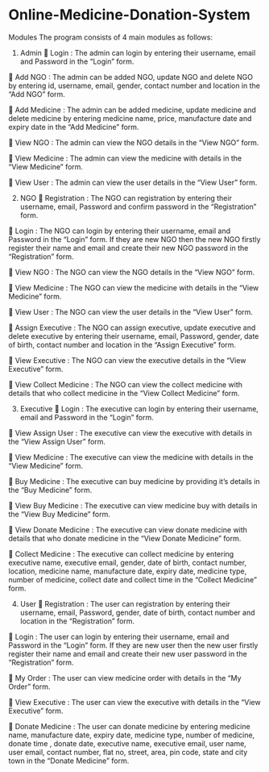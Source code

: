 # Online-Medicine-Donation-System

Modules 
The program consists of 4 main modules as follows:
1.	Admin
	Login : The admin can login by entering their username, email and Password in the “Login” form.

	Add NGO : The admin can be added NGO, update NGO and delete NGO by entering id, username, email, gender, contact number and location in the “Add NGO” form.


	Add Medicine : The admin can be added medicine, update medicine and delete medicine by entering medicine name, price, manufacture date and expiry date in the “Add Medicine” form.

	View NGO : The admin can view the NGO details in the “View NGO” form.

	View Medicine : The admin can view the medicine with details in the “View Medicine” form.


	View User : The admin can view the user details in the “View User” form.


2.	NGO 
	Registration : The NGO can registration by entering their username, email, Password and confirm password in the “Registration” form.


	Login : The NGO can login by entering their username, email and Password in the “Login” form. If they are new NGO then the new NGO firstly register their name and email and create their new NGO password in the “Registration” form.

	View NGO : The NGO can view the  NGO details in the “View NGO” form.

	View Medicine : The NGO can view the medicine with details in the “View Medicine” form.

	View User : The NGO can view the user details in the “View User” form.




	Assign Executive : The NGO can assign executive, update executive and delete executive by entering their username, email, Password, gender, date of birth, contact number and location in the “Assign Executive” form.


	View Executive : The NGO can view the executive details in the “View Executive” form.


	View Collect Medicine : The NGO can view the collect medicine with details that who collect medicine in the “View Collect Medicine” form.




3.	Executive 
	Login : The executive can login by entering their username, email and Password in the “Login” form.

	View Assign User : The executive can view the executive with details in the “View 
Assign User” form.


	View Medicine : The executive can view the medicine with details in the “View Medicine” form.


	Buy Medicine : The executive can buy medicine by providing it’s details in the “Buy Medicine” form.



	View Buy Medicine : The executive can view medicine buy with details in the “View Buy Medicine” form.


	View Donate Medicine : The executive can view donate medicine with details that who  donate medicine in the “View Donate Medicine” form.


	Collect Medicine : The executive can collect medicine by entering executive name, executive email, gender, date of birth, contact number, location, medicine name, manufacture date, expiry date, medicine type, number of medicine, collect date and collect time in the “Collect Medicine” form.

4.	User 
	Registration : The user can registration by entering their username, email, Password, gender, date of birth, contact number  and location in the “Registration” form.


	Login : The user can login by entering their username, email and Password in the “Login” form. If they are new user then the new user firstly register their name and email and create their new user password in the “Registration” form.



	My Order : The user can view medicine order with details in the “My Order” form.


	View Executive : The user can view the executive with details in the “View Executive” form.


	Donate Medicine : The user can donate medicine by entering medicine name, manufacture date, expiry date, medicine type, number of medicine, donate time , donate date, executive name, executive email, user name, user email, contact number, flat no, street, area, pin code, state and city town  in the “Donate Medicine” form.


